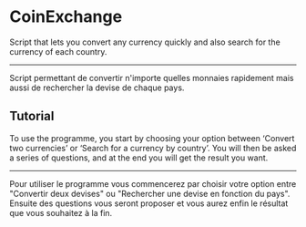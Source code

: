 # CoinExchange

Script that lets you convert any currency quickly and also search for the currency of each country.

----------------------------------------------------------------------------------------------------------------------------------------------------------------------------------

Script permettant de convertir n'importe quelles monnaies rapidement mais aussi de rechercher la devise de chaque pays.

## Tutorial

To use the programme, you start by choosing your option between ‘Convert two currencies’ or ‘Search for a currency by country’. You will then be asked a series of questions, and at the end you will get the result you want.

------------------------------------------------------------------------------------------------------------------------------------------------------------------------------------

Pour utiliser le programme vous commencerez par choisir votre option entre "Convertir deux devises" ou "Rechercher une devise en fonction du pays". Ensuite des questions vous seront proposer et vous aurez enfin le résultat que vous souhaitez à la fin.
